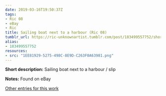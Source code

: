 ```yaml
---
date: 2019-03-16T19:50:37Z
tags:
- Ric 08
- eBay
- Ric
title: Sailing boat next to a harbour (Ric 08)
tumblr_url: https://ric-unknownartist.tumblr.com/post/183499557752/short-description-sailing-boat-next-to-a-harbour
alias:
- 183499557752
resources:
- src: "1EE81929-5275-498C-8E9D-C263F0A63981.png"
---
```


**Short description:** Sailing boat next to a harbour / slip

**Notes:** Found on eBay

[Other entries for this work](/tags/ric-08)
